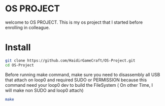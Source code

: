 # OS PROJECT

welcome to OS PROJECT. This is my os project that I started before enrolling in colleague.

# Install
```sh
git clone https://github.com/HaidirGameCraft/OS-Project.git
cd OS-Project
```

Before running make command, make sure you need to disassembly all USB that attach on loop0 and required SUDO or PERMISSION because this command need your loop0 dev to build the FileSystem ( On other Time, I will make non SUDO and loop0 attach)

```sh
make
```